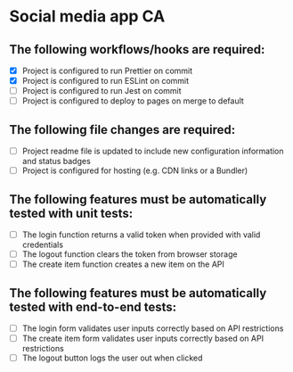 # Social media app CA

## The following workflows/hooks are required:

- [x] Project is configured to run Prettier on commit
- [x] Project is configured to run ESLint on commit
- [ ] Project is configured to run Jest on commit
- [ ] Project is configured to deploy to pages on merge to default

## The following file changes are required:

- [ ] Project readme file is updated to include new configuration information and status badges
- [ ] Project is configured for hosting (e.g. CDN links or a Bundler)

## The following features must be automatically tested with unit tests:

- [ ] The login function returns a valid token when provided with valid credentials
- [ ] The logout function clears the token from browser storage
- [ ] The create item function creates a new item on the API

## The following features must be automatically tested with end-to-end tests:

- [ ] The login form validates user inputs correctly based on API restrictions
- [ ] The create item form validates user inputs correctly based on API restrictions
- [ ] The logout button logs the user out when clicked
